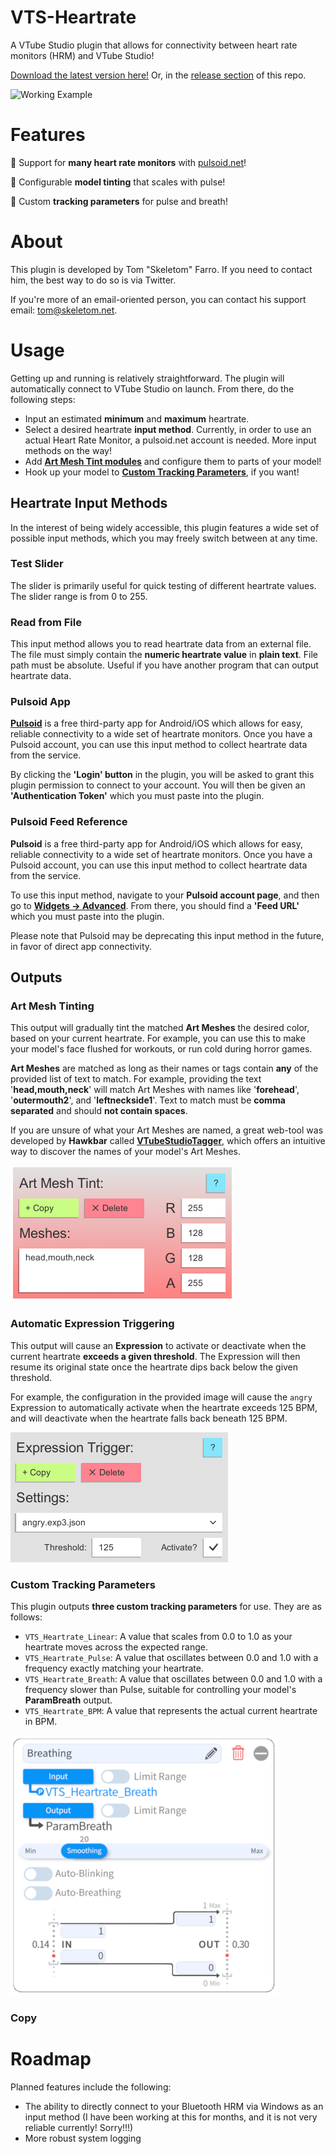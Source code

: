# VTS-Heartrate
A VTube Studio plugin that allows for connectivity between heart rate monitors (HRM) and VTube Studio!
 
[Download the latest version here!](https://skeletom-ch.itch.io/vts-heartrate) Or, in the [release section](https://github.com/FomTarro/vts-heartrate/releases) of this repo.

![Working Example](img/akari_gif.gif)
 
# Features

💓 Support for <b>many heart rate monitors</b> with [pulsoid.net](ttps://www.pulsoid.net)!  

💓 Configurable <b>model tinting</b> that scales with pulse!

💓 Custom <b>tracking parameters</b> for pulse and breath!

# About
This plugin is developed by Tom "Skeletom" Farro. If you need to contact him, the best way to do so is via Twitter.

If you're more of an email-oriented person, you can contact his support email: tom@skeletom.net.

# Usage
Getting up and running is relatively straightforward. The plugin will automatically connect to VTube Studio on launch. From there, do the following steps:

* Input an estimated <b>minimum</b> and <b>maximum</b> heartrate.
* Select a desired heartrate <b>input method</b>. Currently, in order to use an actual Heart Rate Monitor, a pulsoid.net account is needed. More input methods on the way!
* Add [<b>Art Mesh Tint modules</b>](#art-mesh-tinting) and configure them to parts of your model!
* Hook up your model to [<b>Custom Tracking Parameters</b>](#custom-tracking-parameters), if you want!
 

 
## Heartrate Input Methods
In the interest of being widely accessible, this plugin features a wide set of possible input methods, which you may freely switch between at any time.
 
### Test Slider
The slider is primarily useful for quick testing of different heartrate values. The slider range is from 0 to 255.
 
### Read from File
This input method allows you to read heartrate data from an external file.
The file must simply contain the <b>numeric heartrate value</b> in <b>plain text</b>. File path must be absolute. Useful if you have another program that can output heartrate data.
 
### Pulsoid App
[<b>Pulsoid</b>](https://www.pulsoid.net) is a free third-party app for Android/iOS which allows for easy, reliable connectivity to a wide set of heartrate monitors. Once you have a Pulsoid account, you can use this input method to collect heartrate data from the service.
 
By clicking the <b>'Login' button</b> in the plugin, you will be asked to grant this plugin permission to connect to your account. You will then be given an <b>'Authentication Token'</b> which you must paste into the plugin.
 
### Pulsoid Feed Reference
<b>Pulsoid</b> is a free third-party app for Android/iOS which allows for easy, reliable connectivity to a wide set of heartrate monitors. Once you have a Pulsoid account, you can use this input method to collect heartrate data from the service.
 
To use this input method, navigate to your <b>Pulsoid account page</b>, and then go to [<b>Widgets -> Advanced</b>](https://pulsoid.net/ui/configuration). From there, you should find a <b>'Feed URL'</b> which you must paste into the plugin.
 
Please note that Pulsoid may be deprecating this input method in the future, in favor of direct app connectivity.
 
 
## Outputs
 
### Art Mesh Tinting
This output will gradually tint the matched <b>Art Meshes</b> the desired color, based on your current heartrate. For example, you can use this to make your model's face flushed for workouts, or run cold during horror games.
 
<b>Art Meshes</b> are matched as long as their names or tags contain <b>any</b> of the provided list of text to match. For example, providing the text '<b>head,mouth,neck</b>' will match Art Meshes with names like '<b>forehead</b>', '<b>outermouth2</b>', and '<b>leftneckside1</b>'.
Text to match must be <b>comma separated</b> and should <b>not contain spaces</b>.
 
If you are unsure of what your Art Meshes are named, a great web-tool was developed by <b>Hawkbar</b> called [<b>VTubeStudioTagger</b>](https://hawk.bar/VTubeStudioTagger/), which offers an intuitive way to discover the names of your model's Art Meshes.
 
![Working Example](img/color_setup.png)

### Automatic Expression Triggering
This output will cause an <b>Expression</b> to activate or deactivate when the current heartrate <b>exceeds a given threshold</b>. The Expression will then resume its original state once the heartrate dips back below the given threshold. 

For example, the configuration in the provided image will cause the `angry` Expression to automatically activate when the heartrate exceeds 125 BPM, and will deactivate when the heartrate falls back beneath 125 BPM.

![Working Example](img/expression_trigger.png)
 
### Custom Tracking Parameters
This plugin outputs <b>three custom tracking parameters</b> for use. They are as follows:
 
* `VTS_Heartrate_Linear`: A value that scales from 0.0 to 1.0 as your heartrate moves across the expected range.
* `VTS_Heartrate_Pulse`: A value that oscillates between 0.0 and 1.0 with a frequency exactly matching your heartrate.
* `VTS_Heartrate_Breath`: A value that oscillates between 0.0 and 1.0 with a frequency slower than Pulse, suitable for controlling your model's <b>ParamBreath</b> output.
* `VTS_Heartrate_BPM`: A value that represents the actual current heartrate in BPM.
 
![Custom Parameter setup](img/parameter_setup.png)

### Copy
 
# Roadmap
 
Planned features include the following:
* The ability to directly connect to your Bluetooth HRM via Windows as an input method (I have been working at this for months, and it is not very reliable currently! Sorry!!!)
* More robust system logging

